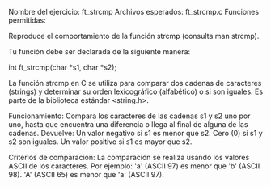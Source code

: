 Nombre del ejercicio: ft_strcmp
Archivos esperados: ft_strcmp.c
Funciones permitidas:

Reproduce el comportamiento de la función strcmp (consulta man strcmp).

Tu función debe ser declarada de la siguiente manera:

int ft_strcmp(char *s1, char *s2);

La función strcmp en C se utiliza para comparar dos cadenas de caracteres (strings) y determinar su orden lexicográfico (alfabético) o si son iguales. Es parte de la biblioteca estándar <string.h>.

Funcionamiento:
Compara los caracteres de las cadenas s1 y s2 uno por uno, hasta que encuentra una diferencia o llega al final de alguna de las cadenas.
Devuelve:
Un valor negativo si s1 es menor que s2.
Cero (0) si s1 y s2 son iguales.
Un valor positivo si s1 es mayor que s2.

Criterios de comparación:
La comparación se realiza usando los valores ASCII de los caracteres.
Por ejemplo:
'a' (ASCII 97) es menor que 'b' (ASCII 98).
'A' (ASCII 65) es menor que 'a' (ASCII 97).
